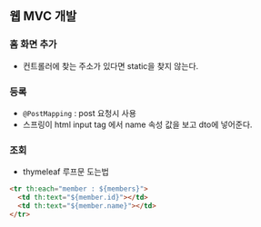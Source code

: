 ## 웹 MVC 개발

### 홈 화면 추가

- 컨트롤러에 찾는 주소가 있다면 static을 찾지 않는다.

### 등록

- `@PostMapping` : post 요청시 사용
- 스프링이 html input tag 에서 name 속성 값을 보고 dto에 넣어준다.

### 조회

- thymeleaf 루프문 도는법

```html
<tr th:each="member : ${members}">
  <td th:text="${member.id}"></td>
  <td th:text="${member.name}"></td>
</tr>
```
